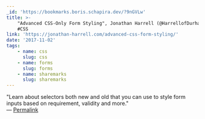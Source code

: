 ```yaml
---
_id: 'https://bookmarks.boris.schapira.dev/?9nGVLw'
title: >-
    "Advanced CSS-Only Form Styling", Jonathan Harrell (@HarrellofDurham) #Forms
    #CSS
link: 'https://jonathan-harrell.com/advanced-css-form-styling/'
date: '2017-11-02'
tags:
    - name: css
      slug: css
    - name: forms
      slug: forms
    - name: sharemarks
      slug: sharemarks
---
```


&quot;Learn about selectors both new and old that you can use to style form
inputs based on requirement, validity and more.&quot; <br>&#8212;
<a href="https://bookmarks.boris.schapira.dev/?9nGVLw" title="Permalink">Permalink</a>
